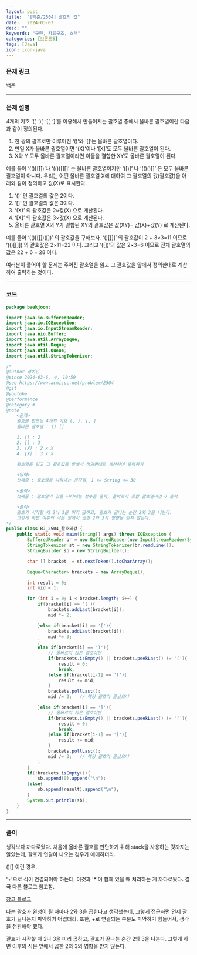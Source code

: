 ```yaml
---
layout: post
title:  "[백준/2504] 괄호의 값"
date:   2024-03-07
desc: ""
keywords: "구현, 자료구조, 스택"
categories: [브론즈5]
tags: [Java]
icon: icon-java
---
```


### 문제 링크
[백준](https://www.acmicpc.net/problem/2504)

---

### 문제 설명
4개의 기호 ‘(’, ‘)’, ‘[’, ‘]’를 이용해서 만들어지는 괄호열 중에서 올바른 괄호열이란 다음과 같이 정의된다.

1. 한 쌍의 괄호로만 이루어진 ‘()’와 ‘[]’는 올바른 괄호열이다.
2. 만일 X가 올바른 괄호열이면 ‘(X)’이나 ‘[X]’도 모두 올바른 괄호열이 된다.
3. X와 Y 모두 올바른 괄호열이라면 이들을 결합한 XY도 올바른 괄호열이 된다.

예를 들어 ‘(()[[]])’나 ‘(())[][]’ 는 올바른 괄호열이지만 ‘([)]’ 나 ‘(()()[]’ 은 모두 올바른 괄호열이 아니다. 우리는 어떤 올바른 괄호열 X에 대하여 그 괄호열의 값(괄호값)을 아래와 같이 정의하고 값(X)로 표시한다.

1. ‘()’ 인 괄호열의 값은 2이다.
2. ‘[]’ 인 괄호열의 값은 3이다.
3. ‘(X)’ 의 괄호값은 2×값(X) 으로 계산된다.
4. ‘[X]’ 의 괄호값은 3×값(X) 으로 계산된다.
5. 올바른 괄호열 X와 Y가 결합된 XY의 괄호값은 값(XY)= 값(X)+값(Y) 로 계산된다.


예를 들어 ‘(()[[]])([])’ 의 괄호값을 구해보자. ‘()[[]]’ 의 괄호값이 2 + 3×3=11 이므로 ‘(()[[]])’의 괄호값은 2×11=22 이다. 그리고 ‘([])’의 값은 2×3=6 이므로 전체 괄호열의 값은 22 + 6 = 28 이다.

여러분이 풀어야 할 문제는 주어진 괄호열을 읽고 그 괄호값을 앞에서 정의한대로 계산하여 출력하는 것이다.

---

### 코드
```JAVA
package baekjoon;

import java.io.BufferedReader;
import java.io.IOException;
import java.io.InputStreamReader;
import java.nio.Buffer;
import java.util.ArrayDeque;
import java.util.Deque;
import java.util.Queue;
import java.util.StringTokenizer;

/*
@author 정여민
@since 2024-03-6, 수, 10:59
@see https://www.acmicpc.net/problem/2504
@git
@youtube
@performance
@category #
@note
    <문제>
    괄호를 만드는 4개의 기호 (, ), [, ]
    올바른 괄호열 : () []

    1. () : 2
    2. [] : 3
    3. (X) : 2 x X
    4. [X] : 3 x X

    괄호열을 읽고 그 괄호값을 앞에서 정의한대로 계산하여 출력하기

    <입력>
    첫째줄 : 괄호열을 나타내는 문자열, 1 <= String <= 30

    <출력>
    첫째줄 : 괄호열의 값을 나타내는 정수를 출력, 올바르지 못한 괄호열이면 0 출력

    <풀이>
    괄호가 시작할 때 2나 3을 미리 곱하고, 괄호가 끝나는 순간 2와 3을 나눈다. 
    그렇게 하면 이후의 식은 앞에서 곱한 2와 3의 영향을 받지 않는다.
*/
public class BJ_2504_괄호의값 {
    public static void main(String[] args) throws IOException {
        BufferedReader br = new BufferedReader(new InputStreamReader(System.in));
        StringTokenizer st = new StringTokenizer(br.readLine());
        StringBuilder sb = new StringBuilder();

        char [] bracket  = st.nextToken().toCharArray();

        Deque<Character> brackets = new ArrayDeque();

        int result = 0;
        int mid = 1;

        for (int i = 0; i < bracket.length; i++) {
            if(bracket[i] == '('){
                brackets.addLast(bracket[i]);
                mid *= 2;

            }else if(bracket[i] == '['){
                brackets.addLast(bracket[i]);
                mid *= 3;
            }
            else if(bracket[i] == ')'){
                // 올바르지 않은 괄호이면
                if(brackets.isEmpty() || brackets.peekLast() != '('){
                    result = 0;
                    break;
                }else if(bracket[i-1] == '('){
                    result += mid;
                }
                brackets.pollLast();
                mid /= 2;   // 해당 괄호가 끝났으니

            }else if(bracket[i] == ']'){
                // 올바르지 않은 괄호이면
                if(brackets.isEmpty() || brackets.peekLast() != '['){
                    result = 0;
                    break;
                }else if(bracket[i-1] == '['){
                    result += mid;
                }
                brackets.pollLast();
                mid /= 3;   // 해당 괄호가 끝났으니
            }
        }
        if(!brackets.isEmpty()){
            sb.append(0).append("\n");
        }else{
            sb.append(result).append("\n");
        }
        System.out.println(sb);
    }
}

```

---
### 풀이
생각보다 까다로웠다. 처음에 올바른 괄호를 판단하기 위해 stack을 사용하는 것까지는 알았는데, 괄호가 연달아 나오는 경우가 애매하더라.

()[] 이런 경우.

'+'으로 식이 연결되어야 하는데, 이것과 '*'이 함께 있을 때 처리하는 게 까다로웠다.
결국 다른 블로그 참고함. 

[참고 블로그](https://myeongju00.tistory.com/12)

나는 괄호가 완성이 될 때마다 2와 3을 곱한다고 생각했는데, 그렇게 접근하면 언제 괄호가 끝나는지 파악하기 어렵더라.
또한, +로 연결되는 부분도 파악하기 힘들어서,
생각을 전환해야 했다.

괄호가 시작할 때 2나 3을 미리 곱하고, 괄호가 끝나는 순간 2와 3을 나눈다. 그렇게 하면 이후의 식은 앞에서 곱한 2와 3의 영향을 받지 않는다.